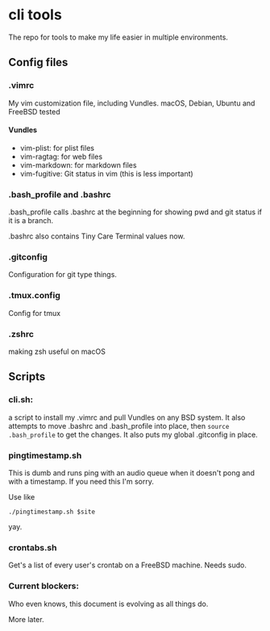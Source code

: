 # cli tools

The repo for tools to make my life easier in multiple environments.

## Config files

### .vimrc  
My vim customization file, including Vundles. macOS, Debian, Ubuntu and FreeBSD tested

#### Vundles
* vim-plist: for plist files
* vim-ragtag: for web files
* vim-markdown: for markdown files
* vim-fugitive: Git status in vim (this is less important) 

### .bash_profile and .bashrc   

.bash_profile calls .bashrc at the beginning for showing pwd and git status if it is a branch.

.bashrc also contains Tiny Care Terminal values now.

### .gitconfig
Configuration for git type things. 

### .tmux.config
Config for tmux

### .zshrc

making zsh useful on macOS

## Scripts

### cli.sh:
a script to install my .vimrc and pull Vundles on any BSD system. It also attempts to move .bashrc and .bash_profile into place, then `source .bash_profile` to get the changes. It also puts my global .gitconfig in place. 

### pingtimestamp.sh

This is dumb and runs ping with an audio queue when it doesn't pong and with a timestamp. If you need this I'm sorry. 

Use like 

`./pingtimestamp.sh $site`

yay.

### crontabs.sh

Get's a list of every user's crontab on a FreeBSD machine. Needs sudo. 

### Current blockers:

Who even knows, this document is evolving as all things do.

More later.  
